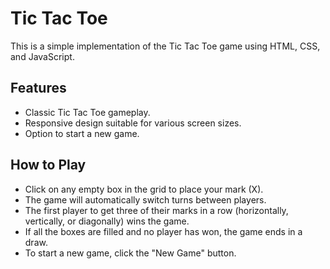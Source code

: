# Tic Tac Toe

This is a simple implementation of the Tic Tac Toe game using HTML, CSS, and JavaScript.

## Features

- Classic Tic Tac Toe gameplay.
- Responsive design suitable for various screen sizes.
- Option to start a new game.

## How to Play

- Click on any empty box in the grid to place your mark (X).
- The game will automatically switch turns between players.
- The first player to get three of their marks in a row (horizontally, vertically, or diagonally) wins the game.
- If all the boxes are filled and no player has won, the game ends in a draw.
- To start a new game, click the "New Game" button.
